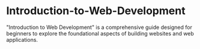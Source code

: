 # Introduction-to-Web-Development
 "Introduction to Web Development" is a comprehensive guide designed for beginners to explore the foundational aspects of building websites and web applications.

